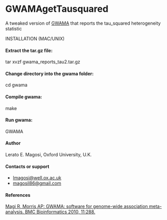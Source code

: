 <!--
  Title: GWAMAgetTausquared
  Description: A tweaked version of that reports the tau squared heterogeneity statistic.
  Author: Lerato E. Magosi, Oxford University, U.K.
  lmagosi@well.ox.ac.uk
  magosil86@gmail.com
  -->

<meta name='keywords' content='heterogeneity, tau, GWAMA, meta- analysis, GWAS'>

# GWAMAgetTausquared
A tweaked version of [GWAMA](http://bmcbioinformatics.biomedcentral.com/articles/10.1186/1471-2105-11-288) that reports the tau_squared heterogeneity statistic

INSTALLATION (MAC/UNIX)

#### Extract the tar.gz file:
tar xvzf gwama_reports_tau2.tar.gz

#### Change directory into the gwama folder:
cd gwama

#### Compile gwama:
make 

#### Run gwama:
GWAMA

#### Author
Lerato E. Magosi, Oxford University, U.K.

#### Contacts or support
* lmagosi@well.ox.ac.uk
* magosil86@gmail.com


#### References
[Magi R, Morris AP: GWAMA: software for genome-wide association meta-analysis. BMC Bioinformatics 2010, 11:288.](http://www.geenivaramu.ee/en/tools/gwama)
